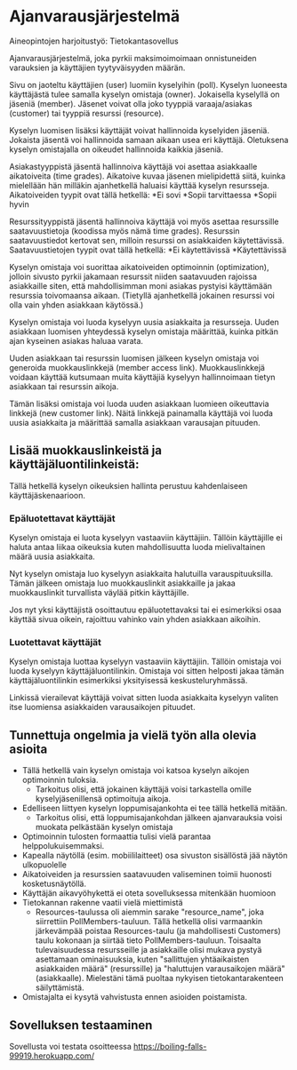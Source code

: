 # Ajanvarausjärjestelmä

Aineopintojen harjoitustyö: Tietokantasovellus

Ajanvarausjärjestelmä, joka pyrkii maksimoimoimaan onnistuneiden varauksien ja 
käyttäjien tyytyväisyyden määrän. 

Sivu on jaoteltu käyttäjien (user) luomiin kyselyihin (poll). Kyselyn luoneesta
käyttäjästä tulee samalla kyselyn omistaja (owner). Jokaisella
kyselyllä on jäseniä (member). Jäsenet voivat olla joko tyyppiä varaaja/asiakas 
(customer) tai tyyppiä resurssi (resource). 

Kyselyn luomisen lisäksi käyttäjät voivat hallinnoida kyselyiden jäseniä. 
Jokaista jäsentä voi hallinnoida samaan aikaan usea eri käyttäjä.
Oletuksena kyselyn omistajalla on oikeudet hallinnoida kaikkia jäseniä.

Asiakastyyppistä jäsentä hallinnoiva käyttäjä voi asettaa asiakkaalle 
aikatoiveita (time grades). Aikatoive kuvaa jäsenen mielipidettä siitä, kuinka
mielellään hän milläkin ajanhetkellä haluaisi käyttää kyselyn resursseja.
Aikatoiveiden tyypit ovat tällä hetkellä:
    *Ei sovi
    *Sopii tarvittaessa
    *Sopii hyvin

Resurssityyppistä jäsentä hallinnoiva käyttäjä voi myös asettaa resurssille
saatavuustietoja (koodissa myös nämä time grades). Resurssin saatavuustiedot
kertovat sen, milloin resurssi on asiakkaiden käytettävissä. Saatavuustietojen
tyypit ovat tällä hetkellä:
    *Ei käytettävissä
    *Käytettävissä

Kyselyn omistaja voi suorittaa aikatoiveiden optimoinnin (optimization), jolloin
sivusto pyrkii jakamaan resurssit niiden saatavuuden rajoissa asiakkaille siten,
että mahdollisimman moni asiakas pystyisi käyttämään resurssia toivomaansa
aikaan. (Tietyllä ajanhetkellä jokainen resurssi voi olla vain yhden asiakkaan
käytössä.)

Kyselyn omistaja voi luoda kyselyyn uusia asiakkaita ja resursseja. Uuden 
asiakkaan luomisen yhteydessä kyselyn omistaja määrittää, kuinka pitkän ajan
kyseinen asiakas haluaa varata.

Uuden asiakkaan tai resurssin luomisen jälkeen kyselyn omistaja voi generoida
muokkauslinkkejä (member access link). Muokkauslinkkejä voidaan käyttää
kutsumaan muita käyttäjiä
kyselyyn hallinnoimaan tietyn asiakkaan tai resurssin aikoja.

Tämän lisäksi omistaja voi luoda uuden asiakkaan luomieen oikeuttavia linkkejä
(new customer link).
Näitä linkkejä painamalla käyttäjä voi luoda uusia asiakkaita ja määrittää
samalla asiakkaan varausajan pituuden.

## Lisää muokkauslinkeistä ja käyttäjäluontilinkeistä:

Tällä hetkellä kyselyn oikeuksien hallinta perustuu kahdenlaiseen
käyttäjäskenaarioon.


### Epäluotettavat käyttäjät
Kyselyn omistaja ei luota kyselyyn vastaaviin käyttäjiin. Tällöin käyttäjille
ei haluta antaa liikaa oikeuksia kuten mahdollisuutta luoda mielivaltainen 
määrä uusia asiakkaita.

Nyt kyselyn omistaja luo kyselyyn asiakkaita halutuilla varauspituuksilla.
Tämän jälkeen omistaja luo muokkauslinkit asiakkaille ja jakaa muokkauslinkit
turvallista väylää pitkin käyttäjille.

Jos nyt yksi käyttäjistä osoittautuu epäluotettavaksi tai ei esimerkiksi osaa
käyttää sivua oikein, rajoittuu vahinko vain yhden asiakkaan aikoihin.

### Luotettavat käyttäjät

Kyselyn omistaja luottaa kyselyyn vastaaviin käyttäjiin. Tällöin omistaja voi 
luoda kyselyyn käyttäjäluontilinkin. Omistaja voi sitten helposti jakaa tämän
käyttäjäluontilinkin esimerkiksi yksityisessä keskusteluryhmässä.

Linkissä vierailevat käyttäjä voivat sitten luoda asiakkaita kyselyyn valiten
itse luomiensa asiakkaiden varausaikojen pituudet.

## Tunnettuja ongelmia ja vielä työn alla olevia asioita

* Tällä hetkellä vain kyselyn omistaja voi katsoa kyselyn aikojen optimoinnin
tuloksia.
  * Tarkoitus olisi, että jokainen käyttäjä voisi tarkastella omille
    kyselyjäsenillensä optimoituja aikoja.
* Edelliseen liittyen kyselyn loppumisajankohta ei tee tällä hetkellä mitään.
  * Tarkoitus olisi, että loppumisajankohdan jälkeen ajanvarauksia voisi
    muokata pelkästään kyselyn omistaja
* Optimoinnin tulosten formaattia tulisi vielä parantaa helppolukuisemmaksi.
* Kapealla näytöllä (esim. mobiililaitteet) osa sivuston sisällöstä jää näytön 
  ulkopuolelle
* Aikatoiveiden ja resurssien saatavuuden valiseminen toimii huonosti
  kosketusnäytöllä.
* Käyttäjän aikavyöhykettä ei oteta sovelluksessa mitenkään huomioon
* Tietokannan rakenne vaatii vielä miettimistä
  * Resources-taulussa oli aiemmin sarake "resource_name", joka siirrettiin
    PollMembers-tauluun. Tällä hetkellä olisi varmaankin järkevämpää poistaa
    Resources-taulu (ja mahdollisesti Customers) taulu kokonaan ja siirtää
    tieto PollMembers-tauluun. Toisaalta tulevaisuudessa resursseille ja
    asiakkaille olisi mukava pystyä asettamaan ominaisuuksia, kuten
    "sallittujen yhtäaikaisten asiakkaiden määrä" (resurssille) ja
    "haluttujen varausaikojen määrä" (asiakkaalle). Mielestäni tämä puoltaa 
    nykyisen tietokantarakenteen säilyttämistä.
* Omistajalta ei kysytä vahvistusta ennen asioiden poistamista.

## Sovelluksen testaaminen
Sovellusta voi testata osoitteessa https://boiling-falls-99919.herokuapp.com/
